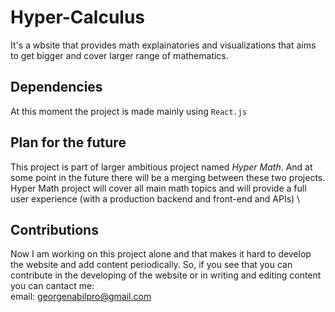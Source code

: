 # Hyper-Calculus
It's a wbsite that provides math explainatories and visualizations that aims to get bigger and cover larger range of mathematics.

## Dependencies
 At this moment the project is made mainly using `React.js`
 
## Plan for the future
This project is part of larger ambitious project named *Hyper Math*. And at some point in the future there will be a merging between these two projects. \
Hyper Math project will cover all main math topics and will provide a full user experience (with a production backend and front-end and APIs) \

## Contributions
Now I am working on this project alone and that makes it hard to develop the website and add content periodically. So, if you see that you can contribute in the developing of the website or in writing and editing content you can cantact me:\
email: georgenabilpro@gmail.com
